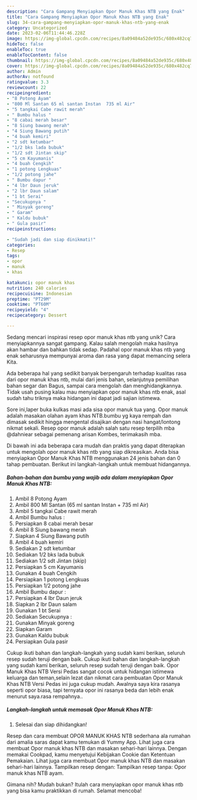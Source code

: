 ```yaml
---
description: "Cara Gampang Menyiapkan Opor Manuk Khas NTB yang Enak"
title: "Cara Gampang Menyiapkan Opor Manuk Khas NTB yang Enak"
slug: 34-cara-gampang-menyiapkan-opor-manuk-khas-ntb-yang-enak
category: Uncategorized
date: 2023-02-06T11:44:46.228Z
image: https://img-global.cpcdn.com/recipes/8a09484a52de935c/680x482cq70/opor-manuk-khas-ntb-foto-resep-utama.jpg
hideToc: false
enableToc: true
enableTocContent: false
thumbnail: https://img-global.cpcdn.com/recipes/8a09484a52de935c/680x482cq70/opor-manuk-khas-ntb-foto-resep-utama.jpg
cover: https://img-global.cpcdn.com/recipes/8a09484a52de935c/680x482cq70/opor-manuk-khas-ntb-foto-resep-utama.jpg
author: Admin
authorAv: notfound
ratingvalue: 3.3
reviewcount: 22
recipeingredient:
- "8 Potong Ayam"
- "800 Ml Santan 65 ml santan Instan  735 ml Air"
- "5 tangkai Cabe rawit merah"
- " Bumbu halus "
- "8 cabai merah besar"
- "8 Siung bawang merah"
- "4 Siung Bawang putih"
- "4 buah kemiri"
- "2 sdt ketumbar"
- "1/2 bks lada bubuk"
- "1/2 sdt Jintan skip"
- "5 cm Kayumanis"
- "4 buah Cengkih"
- "1 potong Lengkuas"
- "1/2 potong jahe"
- " Bumbu dapur "
- "4 lbr Daun jeruk"
- "2 lbr Daun salam"
- "1 bt Serai"
- "Secukupnya "
- " Minyak goreng"
- " Garam"
- " Kaldu bubuk"
- " Gula pasir"
recipeinstructions:

- "Sudah jadi dan siap dinikmati!"
categories:
- Resep
tags:
- opor
- manuk
- khas

katakunci: opor manuk khas 
nutrition: 240 calories
recipecuisine: Indonesian
preptime: "PT29M"
cooktime: "PT60M"
recipeyield: "4"
recipecategory: Dessert

---
```





Sedang mencari inspirasi resep opor manuk khas ntb yang unik? Cara menyiapkannya sangat gampang. Kalau salah mengolah maka hasilnya akan hambar dan bahkan tidak sedap. Padahal opor manuk khas ntb yang enak seharusnya mempunyai aroma dan rasa yang dapat memancing selera Kita.





Ada beberapa hal yang sedikit banyak berpengaruh terhadap kualitas rasa dari opor manuk khas ntb, mulai dari jenis bahan, selanjutnya pemilihan bahan segar dan Bagus, sampai cara mengolah dan menghidangkannya. Tidak usah pusing kalau mau menyiapkan opor manuk khas ntb enak,      asal sudah tahu triknya maka hidangan ini dapat jadi sajian istimewa.














Sore ini,laper buka kulkas masi ada sisa opor manuk tua yang. Opor manuk adalah masakan olahan ayam khas NTB.bumbu yg kaya rempah dan dimasak sedikit hingga mengental disajikan dengan nasi hangat/lontong nikmat sekali. Resep opor manuk adalah salah satu resep terpilih mba @dahniear sebagai pemenang arisan Kombes, terimakasih mba.






Di bawah ini ada beberapa cara mudah dan praktis yang dapat diterapkan untuk mengolah opor manuk khas ntb yang siap dikreasikan. Anda bisa menyiapkan Opor Manuk Khas NTB menggunakan 24 jenis bahan dan 0 tahap pembuatan. Berikut ini langkah-langkah untuk membuat hidangannya.

<!--inarticleads1-->

##### Bahan-bahan dan bumbu yang wajib ada dalam menyiapkan Opor Manuk Khas NTB:

1. Ambil 8 Potong Ayam
1. Ambil 800 Ml Santan (65 ml santan Instan + 735 ml Air)
1. Ambil 5 tangkai Cabe rawit merah
1. Ambil  Bumbu halus :
1. Persiapkan 8 cabai merah besar
1. Ambil 8 Siung bawang merah
1. Siapkan 4 Siung Bawang putih
1. Ambil 4 buah kemiri
1. Sediakan 2 sdt ketumbar
1. Sediakan 1/2 bks lada bubuk
1. Sediakan 1/2 sdt Jintan (skip)
1. Persiapkan 5 cm Kayumanis
1. Gunakan 4 buah Cengkih
1. Persiapkan 1 potong Lengkuas
1. Persiapkan 1/2 potong jahe
1. Ambil  Bumbu dapur :
1. Persiapkan 4 lbr Daun jeruk
1. Siapkan 2 lbr Daun salam
1. Gunakan 1 bt Serai
1. Sediakan Secukupnya :
1. Gunakan  Minyak goreng
1. Siapkan  Garam
1. Gunakan  Kaldu bubuk
1. Persiapkan  Gula pasir


Cukup ikuti bahan dan langkah-langkah yang sudah kami berikan, seluruh resep sudah teruji dengan baik. Cukup ikuti bahan dan langkah-langkah yang sudah kami berikan, seluruh resep sudah teruji dengan baik. Opor Manuk Khas NTB Versi Pedas sangat cocok untuk hidangan istimewa keluarga dan teman,selain lezat dan nikmat cara pembuatan Opor Manuk Khas NTB Versi Pedas ini juga cukup mudah. Awalnya saya kira rasanya seperti opor biasa, tapi ternyata opor ini rasanya beda dan lebih enak menurut saya.rasa rempahnya.. 

<!--inarticleads2-->

##### Langkah-langkah untuk memasak Opor Manuk Khas NTB:


1. Selesai dan siap dihidangkan!

Resep dan cara membuat OPOR MANUK KHAS NTB sederhana ala rumahan dari amalia saras dapat kamu temukan di Yummy App. Lihat juga cara membuat Opor manuk khas NTB dan masakan sehari-hari lainnya. Dengan memakai Cookpad, kamu menyetujui Kebijakan Cookie dan Ketentuan Pemakaian. Lihat juga cara membuat Opor manuk khas NTB dan masakan sehari-hari lainnya. Tampilkan resep dengan: Tampilkan resep tanpa: Opor manuk khas NTB ayam. 

Gimana nih? Mudah bukan? Itulah cara menyiapkan opor manuk khas ntb yang bisa kamu praktikkan di rumah. Selamat mencoba!
